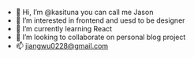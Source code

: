 - 👋 Hi, I’m @kasituna you can call me Jason
- 👀 I’m interested in frontend and uesd to be designer
- 🌱 I’m currently learning React
- 💞️ I’m looking to collaborate on personal blog project
- 📫 jiangwu0228@gmail.com

<!---
kasituna/kasituna is a ✨ special ✨ repository because its `README.md` (this file) appears on your GitHub profile.
You can click the Preview link to take a look at your changes.
--->
